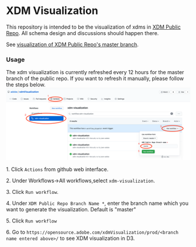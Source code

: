 # XDM Visualization

This repository is intended to be the visualization of xdms in [XDM Public Repo](https://github.com/adobe/xdm). All schema design and discussions should happen there.

See [visualization of XDM Public Repo's master branch](https://opensource.adobe.com/xdmVisualization/prod/master/).

### Usage
The xdm visualization is currently refreshed every 12 hours for the master branch of the public repo. 
If you want to refresh it manually, please follow the steps below. ![here](images/xdmVisualization.png)

        
1\. Click `Actions` from github web interface.

2\. Under Workflows->All workflows,select `xdm-visualization`.

3\. Click `Run workflow`.

4\. Under `XDM Public Repo Branch Name *`, enter the branch name which you want to generate the visualization. Default is "master"

5\. Click `Run workflow`

6\. Go to `https://opensource.adobe.com/xdmVisualization/prod/<branch name entered above>/` to see XDM visualization in D3. 